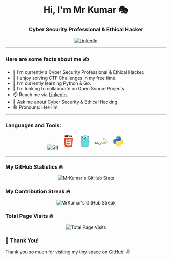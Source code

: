 <h1 align="center">Hi, I'm Mr Kumar 🎭</h1>
<h3 align="center">Cyber Security Professional & Ethical Hacker </h3>

<p align="center">
  <a href="https://www.linkedin.com/in/themrkumar/" target="_blank">
    <img src="https://img.shields.io/badge/-LinkedIn-0A66C2?style=for-the-badge&logo=linkedin&logoColor=white" alt="LinkedIn">
  </a>
</p>

---

### Here are some facts about me ✍

- 🔭 I’m currently a Cyber Security Professional & Ethical Hacker.
- 🤩 I enjoy solving CTF Challenges in my free time.
- 🌱 I’m currently learning Python & Go.
- 👯 I’m looking to collaborate on Open Source Projects.
- 📫 Reach me via [LinkedIn](https://www.linkedin.com/in/themrkumar/).
- 💬 Ask me about Cyber Security & Ethical Hacking.
- 😄 Pronouns: He/Him.

---

### Languages and Tools:
<p align="center">
  <img src="https://www.vectorlogo.zone/logos/git-scm/git-scm-icon.svg" alt="Git" height="40" style="margin: 4px;"/>
  <img src="https://raw.githubusercontent.com/devicons/devicon/master/icons/html5/html5-original-wordmark.svg" alt="HTML5" height="40" style="margin: 4px;"/>
  <img src="https://raw.githubusercontent.com/devicons/devicon/master/icons/go/go-original.svg" alt="Go" height="40" style="margin: 4px;"/>
  <img src="https://raw.githubusercontent.com/devicons/devicon/master/icons/mysql/mysql-original-wordmark.svg" alt="MySQL" height="40" style="margin: 4px;"/>
  <img src="https://raw.githubusercontent.com/devicons/devicon/master/icons/python/python-original.svg" alt="Python" height="40" style="margin: 4px;"/>
</p>

---

### My GitHub Statistics 🔥
<p align="center">
  <img src="https://github-readme-stats.vercel.app/api?username=mrkumar98&show_icons=true&theme=radical" alt="MrKumar's GitHub Stats" />
</p>

### My Contribution Streak 🔥
<p align="center">
  <img src="https://github-readme-streak-stats.herokuapp.com/?user=mrkumar98&theme=dark&hide_border=true&background=0D1117&stroke=0000" alt="MrKumar's GitHub Streak" />
</p>

### Total Page Visits 🔥

<p align="center">
  <img src="https://profile-counter.glitch.me/mrkumar98/count.svg" alt="Total Page Visits" />
</p>

### :hugs: Thank You!
Thank you so much for visiting my tiny space on [GitHub](https://github.com/mrkumar98)! :v:
